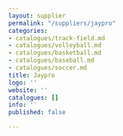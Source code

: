 ```yaml
---
layout: supplier
permalink: "/suppliers/jaypro"
categories:
- catalogues/track-field.md
- catalogues/volleyball.md
- catalogues/basketball.md
- catalogues/baseball.md
- catalogues/soccer.md
title: Jaypro
logo: ''
website: ''
catalogues: []
info: ''
published: false

---
```

